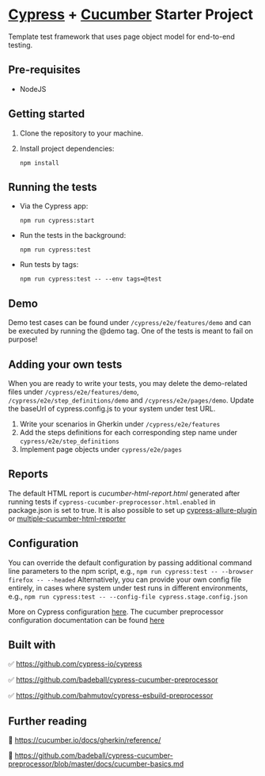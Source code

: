 # [Cypress](https://cypress.io/) + [Cucumber](https://cucumber.io/) Starter Project

Template test framework that uses page object model for end-to-end testing.

## Pre-requisites
* NodeJS

## Getting started
1. Clone the repository to your machine.
2. Install project dependencies:

   `npm install`

## Running the tests
* Via the Cypress app:

  `npm run cypress:start`

* Run the tests in the background:

  `npm run cypress:test`

* Run tests by tags:

  `npm run cypress:test -- --env tags=@test`

## Demo
Demo test cases can be found under `/cypress/e2e/features/demo` and can be executed by running the @demo tag. One of the tests is meant to fail on purpose!

## Adding your own tests
When you are ready to write your tests, you may delete the demo-related files under `/cypress/e2e/features/demo`, `/cypress/e2e/step_definitions/demo`  and `/cypress/e2e/pages/demo`. Update the baseUrl of cypress.config.js to your system under test URL.

1. Write your scenarios in Gherkin under `/cypress/e2e/features`
2. Add the steps definitions for each corresponding step name under `cypress/e2e/step_definitions`
3. Implement page objects under `cypress/e2e/pages`

## Reports
The default HTML report is *cucumber-html-report.html* generated after running tests if `cypress-cucumber-preprocessor.html.enabled` in package.json is set to true.
It is also possible to set up [cypress-allure-plugin](https://github.com/Shelex/cypress-allure-plugin) or [multiple-cucumber-html-reporter](https://github.com/WasiqB/multiple-cucumber-html-reporter)

## Configuration
You can override the default configuration by passing additional command line parameters to the npm script, e.g., `npm run cypress:test -- --browser firefox -- --headed`
Alternatively, you can provide your own config file entirely, in cases where system under test runs in different environments, e.g., `npm run cypress:test -- --config-file cypress.stage.config.json`

More on Cypress configuration [here](https://docs.cypress.io/guides/references/configuration).
The cucumber preprocessor configuration documentation can be found [here](https://github.com/badeball/cypress-cucumber-preprocessor/blob/master/docs/configuration.md)


## Built with
:white_check_mark: https://github.com/cypress-io/cypress

:white_check_mark: https://github.com/badeball/cypress-cucumber-preprocessor

:white_check_mark: https://github.com/bahmutov/cypress-esbuild-preprocessor

## Further reading
:scroll: https://cucumber.io/docs/gherkin/reference/

:scroll: https://github.com/badeball/cypress-cucumber-preprocessor/blob/master/docs/cucumber-basics.md
